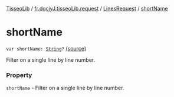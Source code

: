 [TisseoLib](../../index.md) / [fr.docjyJ.tisseoLib.request](../index.md) / [LinesRequest](index.md) / [shortName](./short-name.md)

# shortName

`var shortName: `[`String`](https://kotlinlang.org/api/latest/jvm/stdlib/kotlin/-string/index.html)`?` [(source)](https://github.com/docjyJ/TisseoLib/tree/master/src/main/kotlin/fr/docjyJ/tisseoLib/request/LinesRequest.kt#L27)

Filter on a single line by line number.

### Property

`shortName` - Filter on a single line by line number.